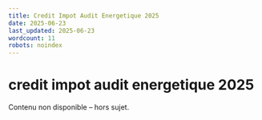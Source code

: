 ```yaml
---
title: Credit Impot Audit Energetique 2025
date: 2025-06-23
last_updated: 2025-06-23
wordcount: 11
robots: noindex
---
```


# credit impot audit energetique 2025

Contenu non disponible – hors sujet.
